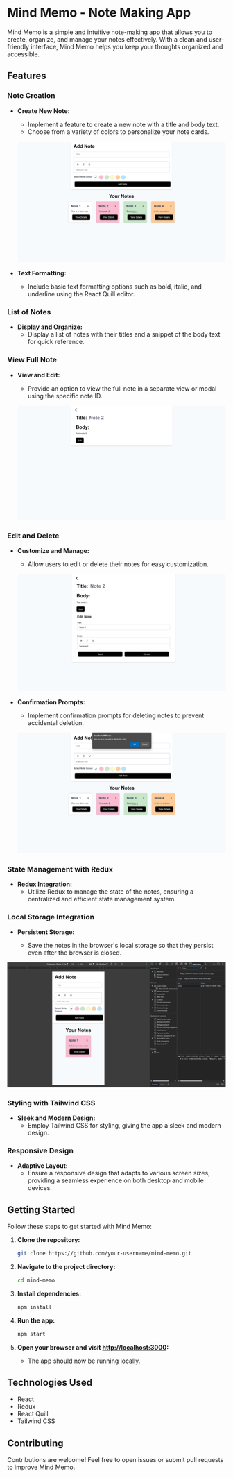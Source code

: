 # Mind Memo - Note Making App

Mind Memo is a simple and intuitive note-making app that allows you to create, organize, and manage your notes effectively. With a clean and user-friendly interface, Mind Memo helps you keep your thoughts organized and accessible.

## Features

### Note Creation

- **Create New Note:**

  - Implement a feature to create a new note with a title and body text.
  - Choose from a variety of colors to personalize your note cards.

  ![Create New Note](assets/home.jpeg)

- **Text Formatting:**
  - Include basic text formatting options such as bold, italic, and underline using the React Quill editor.

### List of Notes

- **Display and Organize:**
  - Display a list of notes with their titles and a snippet of the body text for quick reference.

### View Full Note

- **View and Edit:**

  - Provide an option to view the full note in a separate view or modal using the specific note ID.

  ![View Full Note](assets/details.jpeg)

### Edit and Delete

- **Customize and Manage:**

  - Allow users to edit or delete their notes for easy customization.

  ![Edit and Delete](assets/edit.jpeg)

- **Confirmation Prompts:**

  - Implement confirmation prompts for deleting notes to prevent accidental deletion.

  ![Confirmation Prompts](assets/delete.png)

### State Management with Redux

- **Redux Integration:**
  - Utilize Redux to manage the state of the notes, ensuring a centralized and efficient state management system.

### Local Storage Integration

- **Persistent Storage:**

  - Save the notes in the browser's local storage so that they persist even after the browser is closed.

![Local Storage Integration](assets/store.png)

### Styling with Tailwind CSS

- **Sleek and Modern Design:**
  - Employ Tailwind CSS for styling, giving the app a sleek and modern design.

### Responsive Design

- **Adaptive Layout:**
  - Ensure a responsive design that adapts to various screen sizes, providing a seamless experience on both desktop and mobile devices.

## Getting Started

Follow these steps to get started with Mind Memo:

1. **Clone the repository:**

   ```bash
   git clone https://github.com/your-username/mind-memo.git
   ```

2. **Navigate to the project directory:**

   ```bash
   cd mind-memo
   ```

3. **Install dependencies:**

   ```bash
   npm install
   ```

4. **Run the app:**

   ```bash
   npm start
   ```

5. **Open your browser and visit [http://localhost:3000](http://localhost:3000):**
   - The app should now be running locally.

## Technologies Used

- React
- Redux
- React Quill
- Tailwind CSS

## Contributing

Contributions are welcome! Feel free to open issues or submit pull requests to improve Mind Memo.
